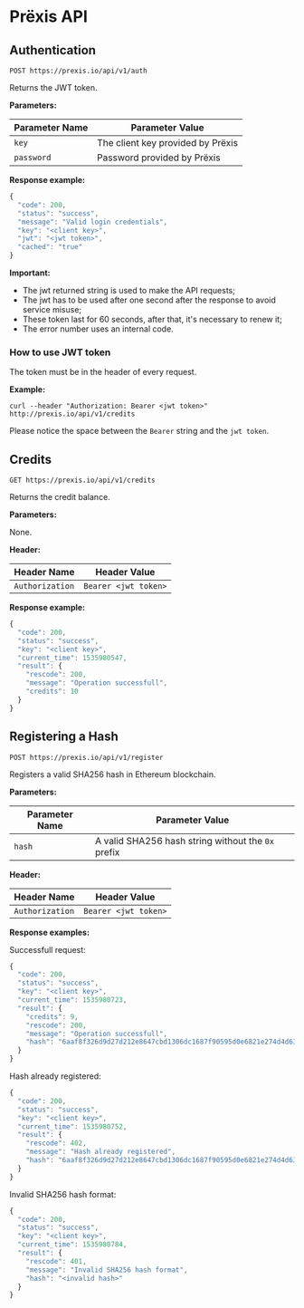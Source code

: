 # Prëxis API

## Authentication

    POST https://prexis.io/api/v1/auth

Returns the JWT token.

**Parameters:**

| Parameter Name | Parameter Value                                                |
| -------------- | -------------------------------------------------------------- |
| `key`          | The client key provided by Prëxis                              |
| `password`     | Password provided by Prëxis                                    |


**Response example:**
```javascript
{
  "code": 200,
  "status": "success",
  "message": "Valid login credentials",
  "key": "<client key>",
  "jwt": "<jwt token>",
  "cached": "true"
}
```

**Important:**

* The jwt returned string is used to make the API requests;
* The jwt has to be used after one second after the response to avoid service misuse;
* These token last for 60 seconds, after that, it's necessary to renew it;
* The error number uses an internal code.


### How to use JWT token

The token must be in the header of every request.

**Example:**

    curl --header "Authorization: Bearer <jwt token>" http://prexis.io/api/v1/credits
    
Please notice the space between the `Bearer` string and the `jwt token`.


## Credits

    GET https://prexis.io/api/v1/credits

Returns the credit balance.

**Parameters:**

None.

**Header:**

| Header Name     | Header Value                                                   |
| --------------- | -------------------------------------------------------------- |
| `Authorization` | `Bearer <jwt token>`                                           |


**Response example:**
```javascript
{
  "code": 200,
  "status": "success",
  "key": "<client key>",
  "current_time": 1535980547,
  "result": {
    "rescode": 200,
    "message": "Operation successfull",
    "credits": 10
  }
}
```

## Registering a Hash

    POST https://prexis.io/api/v1/register

Registers a valid SHA256 hash in Ethereum blockchain.

**Parameters:**

| Parameter Name | Parameter Value                                                |
| -------------- | -------------------------------------------------------------- |
| `hash`         | A valid SHA256 hash string without the `0x` prefix             |


**Header:**

| Header Name     | Header Value                                                   |
| --------------- | -------------------------------------------------------------- |
| `Authorization` | `Bearer <jwt token>`                                           |


**Response examples:**

Successfull request:

```javascript
{
  "code": 200,
  "status": "success",
  "key": "<client key>",
  "current_time": 1535980723,
  "result": {
    "credits": 9,
    "rescode": 200,
    "message": "Operation successfull",
    "hash": "6aaf8f326d9d27d212e8647cbd1306dc1687f90595d0e6821e274d4d6312c387"
  }
}
```

Hash already registered:

```javascript
{
  "code": 200,
  "status": "success",
  "key": "<client key>",
  "current_time": 1535980752,
  "result": {
    "rescode": 402,
    "message": "Hash already registered",
    "hash": "6aaf8f326d9d27d212e8647cbd1306dc1687f90595d0e6821e274d4d6312c387"
  }
}
```

Invalid SHA256 hash format:

```javascript
{
  "code": 200,
  "status": "success",
  "key": "<client key>",
  "current_time": 1535980784,
  "result": {
    "rescode": 401,
    "message": "Invalid SHA256 hash format",
    "hash": "<invalid hash>"
  }
}
```



